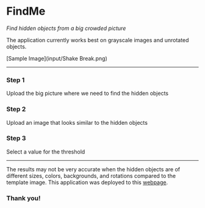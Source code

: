 # FindMe

*Find hidden objects from a big crowded picture*

The application currently works best on grayscale images and unrotated objects.

[Sample Image](input/Shake Break.png)

***

### Step 1

Upload the big picture where we need to find the hidden objects

### Step 2

Upload an image that looks similar to the hidden objects

### Step 3

Select a value for the threshold

***

The results may not be very accurate when the hidden objects are of different sizes, colors, backgrounds, and rotations compared to the template image.
This application was deployed to this [webpage](https://share.streamlit.io/jonathanadamrico/findme/main/main.py).

### Thank you!
